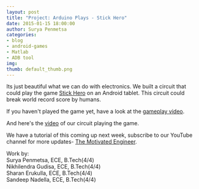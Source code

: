 ```yaml
---
layout: post
title: "Project: Arduino Plays - Stick Hero"
date: 2015-01-15 18:00:00
author: Surya Penmetsa
categories:
- blog
- android-games
- Matlab
- ADB tool
img: 
thumb: default_thumb.png
---
```


Its just beautiful what we can do with electronics. We built a circuit that could play the game <a id="qlink_ch3mj0kph1" class="qlink qtext_editor_link_text" href="https://play.google.com/store/apps/details?id=com.ketchapp.stickhero&amp;hl=en" data-link-text="Android Apps on Google Play" data-link-delete="https://play.google.com/store/apps/details?id=com.ketchapp.stickhero&amp;hl=en">Stick Hero</a> on an Android tablet. This circuit could break world record score by humans.

If you haven't played the game yet, have a look at the <a href="https://www.youtube.com/watch?v=E97BeH6WYlo" target="_blank">gameplay video</a>.

And here's the <a href="https://www.youtube.com/watch?v=dJW59UliLhc" target="_blank">video</a> of our circuit playing the game.

We have a tutorial of this coming up next week, subscribe to our YouTube channel for more updates- <a href="https://www.youtube.com/user/suryapenmetsa?sub_confirmation=1" target="_blank">The Motivated Engineer</a>.
<div>
<div>Work by:</div>
<div>Surya Penmetsa, ECE, B.Tech(4/4)</div>
<div>Nikhilendra Gudisa, ECE, B.Tech(4/4)</div>
<div>Sharan Erukulla, ECE, B.Tech(4/4)</div>
<div>Sandeep Nadella, ECE, B.Tech(4/4)</div>
</div>